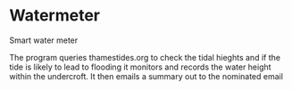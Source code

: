 # Watermeter

 Smart water meter

 The program queries thamestides.org to check the tidal hieghts
 and if the tide is likely to lead to flooding it monitors and
 records the water height within the undercroft. It then emails
 a summary out to the nominated email

